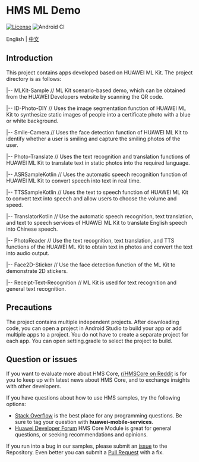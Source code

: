 # HMS ML Demo

[![License](https://img.shields.io/badge/Docs-hmsguides-brightgreen)](https://developer.huawei.com/consumer/en/doc/development/HMSCore-Guides-V5/service-introduction-0000001050040017-V5)  ![Android CI](https://github.com/HMS-Core/hms-ml-demo/workflows/Android%20CI/badge.svg)

English | [中文](https://github.com/HMS-Core/hms-ml-demo/blob/master/README_ZH.md)

## Introduction
This project contains apps developed based on HUAWEI ML Kit. The project directory is as follows:

|-- MLKit-Sample // ML Kit scenario-based demo, which can be obtained from the HUAWEI Developers website by scanning the QR code.

|-- ID-Photo-DIY // Uses the image segmentation function of HUAWEI ML Kit to synthesize static images of people into a certificate photo with a blue or white background.

|-- Smile-Camera // Uses the face detection function of HUAWEI ML Kit to identify whether a user is smiling and capture the smiling photos of the user.

|-- Photo-Translate // Uses the text recognition and translation functions of HUAWEI ML Kit to translate text in static photos into the required language.

|-- ASRSampleKotlin // Uses the automatic speech recognition function of HUAWEI ML Kit to convert speech into text in real time.

|-- TTSSampleKotlin // Uses the text to speech function of HUAWEI ML Kit to convert text into speech and allow users to choose the volume and speed.

|-- TranslatorKotlin // Use the automatic speech recognition, text translation, and  text to speech services of HUAWEI ML Kit to translate English speech into Chinese speech.

|-- PhotoReader // Use the text recognition, text translation, and TTS functions of the HUAWEI ML Kit to obtain text in photos and convert the text into audio output.

|-- Face2D-Sticker // Use the face detection function of the ML Kit to demonstrate 2D stickers.

|-- Receipt-Text-Recognition // ML Kit is used for text recognition and general text recognition.


## Precautions

The project contains multiple independent projects. After downloading code,
you can open a project in Android Studio to build your app or add multiple apps to a project.
You do not have to create a separate project for each app. You can open setting.gradle to select the project to build.

## Question or issues
If you want to evaluate more about HMS Core, [r/HMSCore on Reddit](https://www.reddit.com/r/HMSCore/) is for you to keep up with latest news about HMS Core, and to exchange insights with other developers.

If you have questions about how to use HMS samples, try the following options:
- [Stack Overflow](https://stackoverflow.com/questions/tagged/huawei-mobile-services) is the best place for any programming questions. Be sure to tag your question with 
**huawei-mobile-services**.
- [Huawei Developer Forum](https://forums.developer.huawei.com/forumPortal/en/home?fid=0101187876626530001) HMS Core Module is great for general questions, or seeking recommendations and opinions.

If you run into a bug in our samples, please submit an [issue](https://github.com/HMS-Core/hms-ml-demo/issues) to the Repository. Even better you can submit a [Pull Request](https://github.com/HMS-Core/hms-ml-demo/pulls) with a fix.
